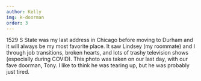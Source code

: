 ```yaml
---
author: Kelly
img: k-doorman
order: 3
---
```


1529 S State was my last address in Chicago before moving to Durham and it will always be my most favorite place. It saw Lindsey (my roommate) and I through job transitions, broken hearts, and lots of trashy television shows (especially during COVID). This photo was taken on our last day, with our fave doorman, Tony. I like to think he was tearing up, but he was probably just tired.